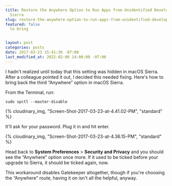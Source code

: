 ```yaml
---
title: Restore the Anywhere Option to Run Apps from Unidentified Developers in macOS
  Sierra
slug: restore-the-anywhere-option-to-run-apps-from-unidentified-developers-in-macos-sierra
featured: false
  to bring


layout: post
categories: posts
date: 2017-03-23 15:41:36 -07:00
last_modified_at: 2022-02-06 14:00:00 -07:00
---
```


I hadn't realized until today that this setting was hidden in macOS Sierra. After a colleague pointed it out, I decided this needed fixing. Here's how to bring back the third “Anywhere” option in macOS Sierra.

From the Terminal, run:

`sudo spctl --master-disable`

{% cloudinary_img, "Screen-Shot-2017-03-23-at-4.41.02-PM", "standard" %}

It'll ask for your password. Plug it in and hit enter.

{% cloudinary_img, "Screen-Shot-2017-03-23-at-4.36.15-PM", "standard" %}

Head back to **System Preferences** > **Security and Privacy** and you should see the “Anywhere” option once more. If it used to be ticked before your upgrade to Sierra, it should be ticked again, now.

This workaround disables Gatekeeper altogether, though if you're choosing the “Anywhere” route, having it on isn't all the helpful, anyway.

